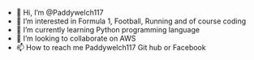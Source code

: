 - 👋 Hi, I’m @Paddywelch117
- 👀 I’m interested in Formula 1, Football, Running and of course coding
- 🌱 I’m currently learning Python programming language
- 💞️ I’m looking to collaborate on AWS
- 📫 How to reach me Paddywelch117 Git hub or Facebook

<!---
Paddywelch117/Paddywelch117 is a ✨ special ✨ repository because its `README.md` (this file) appears on your GitHub profile.
You can click the Preview link to take a look at your changes.
--->
